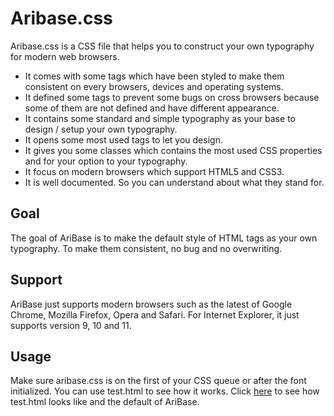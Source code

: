 Aribase.css
=======

Aribase.css is a CSS file that helps you to construct your own typography for modern web browsers.

* It comes with some tags which have been styled to make them consistent on every browsers, devices and operating systems.
* It defined some tags to prevent some bugs on cross browsers because some of them are not defined and have different appearance.
* It contains some standard and simple typography as your base to design / setup your own typography.
* It opens some most used tags to let you design.
* It gives you some classes which contains the most used CSS properties and for your option to your typography.
* It focus on modern browsers which support HTML5 and CSS3.
* It is well documented. So you can understand about what they stand for.

## Goal

The goal of AriBase is to make the default style of HTML tags as your own typography. To make them consistent, no bug and no overwriting.

## Support

AriBase just supports modern browsers such as the latest of Google Chrome, Mozilla Firefox, Opera and Safari. For Internet Explorer, it just supports version 9, 10 and 11.

## Usage

Make sure aribase.css is on the first of your CSS queue or after the font initialized. You can use test.html to see how it works. Click [here](http://aristorinjuang.github.io) to see how test.html looks like and the default of AriBase.
